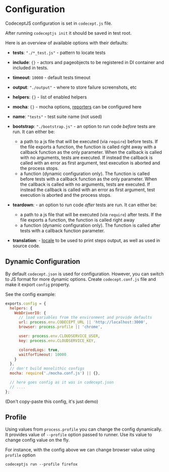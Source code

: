 # Configuration

CodeceptJS configuration is set in `codecept.js` file.

After running `codeceptjs init` it should be saved in test root.

Here is an overview of available options with their defaults:

* **tests**: `"./*_test.js"` - pattern to locate tests
* **include**: `{}` - actors and pageobjects to be registered in DI container and included in tests.
* **timeout**: `10000` - default tests timeout
* **output**: `"./output"` - where to store failure screenshots, etc
* **helpers**: `{}` - list of enabled helpers
* **mocha**: `{}` - mocha options, [reporters](http://codecept.io/reports/) can be configured here
* **name**: `"tests"` - test suite name (not used)
* **bootstrap**: `"./bootstrap.js"` - an option to run code _before_ tests are run. It can either be:
  * a path to a js file that will be executed (via `require`) before tests. If the file exports a
    function, the function is called right away with a callback function as the only parameter. When the
    callback is called with no arguments, tests are executed. If instead the callback is called with an
    error as first argument, test execution is aborted and the process stops.
  * a function (dynamic configuration only). The function is called before tests with a callback function
    as the only parameter. When the callback is called with no arguments, tests are executed. If instead
    the callback is called with an error as first argument, test execution is aborted and the process stops.
* **teardown**: - an option to run code _after_ tests are run. It can either be:
  * a path to a js file that will be executed (via `require`) after tests. If the file exports a
    function, the function is called right away
  * a function (dynamic configuration only). The function is called after tests with a callback function parameter.

* **translation**: - [locale](http://codecept.io/translation/) to be used to print steps output, as well as used in source code.

## Dynamic Configuration

 By default `codecept.json` is used for configuration. However, you can switch to JS format for more dynamic options.
 Create `codecept.conf.js` file and make it export `config` property.

 See the config example:

```js
exports.config = {
  helpers: {
    WebDriverIO: {
      // load variables from the environment and provide defaults
      url: process.env.CODECEPT_URL || 'http://localhost:3000',
      browser: process.profile || 'chrome',

      user: process.env.CLOUDSERVICE_USER,
      key: process.env.CLOUDSERVICE_KEY,

      coloredLogs: true,
      waitforTimeout: 10000
    }
  },
  // don't build monolithic configs
  mocha: require('./mocha.conf.js') || {},

  // here goes config as it was in codecept.json
  // ....
};
```

(Don't copy-paste this config, it's just demo)

## Profile

Using values from `process.profile` you can change the config dynamically.
It provides value of `--profile` option passed to runner.
Use its value to change config value on the fly.

For instance, with the config above we can change browser value using `profile` option

```
codeceptjs run --profile firefox
```
